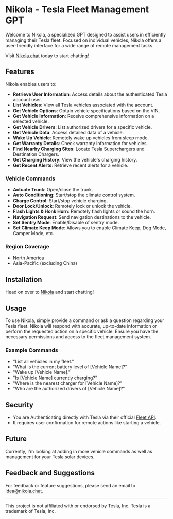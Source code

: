 # Nikola - Tesla Fleet Management GPT

Welcome to Nikola, a specialized GPT designed to assist users in efficiently managing their Tesla fleet. Focused on individual vehicles, Nikola offers a user-friendly interface for a wide range of remote management tasks.

Visit [Nikola.chat](https://nikola.chat) today to start chatting!

## Features

Nikola enables users to:

- **Retrieve User Information**: Access details about the authenticated Tesla account user.
- **List Vehicles**: View all Tesla vehicles associated with the account.
- **Get Vehicle Options**: Obtain vehicle specifications based on the VIN.
- **Get Vehicle Information**: Receive comprehensive information on a selected vehicle.
- **Get Vehicle Drivers**: List authorized drivers for a specific vehicle.
- **Get Vehicle Data**: Access detailed data of a vehicle.
- **Wake Up Vehicle**: Remotely wake up vehicles from sleep mode.
- **Get Warranty Details**: Check warranty information for vehicles.
- **Find Nearby Charging Sites**: Locate Tesla Superchargers and Destination Chargers.
- **Get Charging History**: View the vehicle's charging history.
- **Get Recent Alerts**: Retrieve recent alerts for a vehicle.

### Vehicle Commands

- **Actuate Trunk**: Open/close the trunk.
- **Auto Conditioning**: Start/stop the climate control system.
- **Charge Control**: Start/stop vehicle charging.
- **Door Lock/Unlock**: Remotely lock or unlock the vehicle.
- **Flash Lights & Honk Horn**: Remotely flash lights or sound the horn.
- **Navigation Request**: Send navigation destinations to the vehicle.
- **Set Sentry Mode**: Enable/Disable of sentry mode.
- **Set Climate Keep Mode**: Allows you to enable Climate Keep, Dog Mode, Camper Mode, etc.

### Region Coverage

- North America
- Asia-Pacific (excluding China)

## Installation

Head on over to [Nikola](https://nikola.chat) and start chatting!

## Usage

To use Nikola, simply provide a command or ask a question regarding your Tesla fleet. Nikola will respond with accurate, up-to-date information or perform the requested action on a specific vehicle. Ensure you have the necessary permissions and access to the fleet management system.

### Example Commands
- "List all vehicles in my fleet."
- "What is the current battery level of [Vehicle Name]?"
- "Wake up [Vehicle Name]."
- "Is [Vehicle Name] currently charging?"
- "Where is the nearest charger for [Vehicle Name]?"
- "Who are the authorized drivers of [Vehicle Name]?"

## Security

- You are Authenticating directly with Tesla via their official [Fleet API](https://developer.tesla.com/docs/fleet-api).
- It requires user confirmation for remote actions like starting a vehicle.

## Future

Currently, I'm looking at adding in more vehicle commands as well as management for your Tesla solar devices.

## Feedback and Suggestions

For feedback or feature suggestions, please send an email to [idea@nikola.chat](mailto:idea@nikola.chat).

---

This project is not affiliated with or endorsed by Tesla, Inc. Tesla is a trademark of Tesla, Inc.
